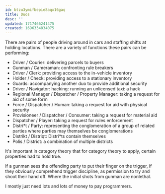 ```yaml
---
id: btzu3ymifbepie8aqx16gaq
title: Duos
desc: ''
updated: 1717466241475
created: 1696334834075
---
```

There are pairs of people driving around in cars and staffing shifts at holding locations. There are a variety of functions these pairs can be performing:

* Driver / Courier: delivering parcels to buyers
* Gunman / Cameraman: confronting rule breakers
* Driver / Clerk: providing access to the in-vehicle inventory
* Holder / Check: providing access to a stationary inventory
* Guards: accompanying another duo to provide additional security
* Driver / Navigator: hacking: running an unlicensed taxi: a hack
* Regional Manager / Dispatcher / Property Manager: taking a request for aid of some form
* Force / Dispatcher / Human: taking a request for aid with physical security
* Provisioneer / Dispatcher / Consumer: taking a request for material aid
* Dispatcher / Player: taking a request for rules enforcement
* Distri*t / Party: representing the conglomeration of a group of related parties where parties may themselves be conglomerations
* Distrikt / Distriqt: Distri*ts contain themselves
* Polis / District: a combination of multiple districts

It's important in category theory that for category theory to apply, certain properties had to hold true.

If a gunman sees the offending party to put their finger on the trigger, if they obviously comprehend trigger discipline, as permission to try and shoot their hand off. Where the initial shots from gunman are nonlethal.

I mostly just need lots and lots of money to pay programmers.